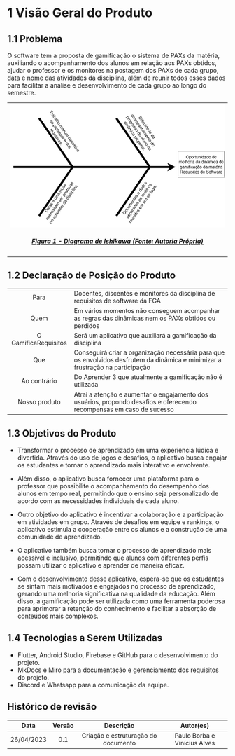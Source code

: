 # 1 Visão Geral do Produto
## 1.1 Problema

O software tem a proposta de gamificação o sistema de PAXs da matéria, auxiliando o acompanhamento dos alunos em relação aos PAXs obtidos, ajudar o professor e os monitores na postagem dos PAXs de cada grupo, data e nome das atividades da disciplina, além de reunir todos esses dados para facilitar a análise e desenvolvimento de cada grupo ao longo do semestre.

<table style="margin-left: auto; margin-right: auto;">
    <tr>
        <td align="center">
            <a href="..\assets\ishikawa06.png">
                <img style="border-radius: 0%;" src="..\assets\ishikawa06.png"/>
                <h5 class="text-center">Figura 1 - Diagrama de Ishikawa (Fonte: Autoria Própria)</h5>
            </a>
        </td>
        </table>

## 1.2 Declaração de Posição do Produto

|  |  |
| :----: | --------------------------------------------------------------------------------------------------------------------------------- |
| Para | Docentes, discentes e monitores da disciplina de requisitos de software da FGA |
| Quem | Em vários momentos não conseguem acompanhar as regras das dinâmicas nem os  PAXs obtidos ou perdidos | 
| O GamificaRequisitos | Será um aplicativo que auxiliará a gamificação da disciplina |
| Que | Conseguirá criar a organização necessária para que os envolvidos desfrutem da dinâmica e minimizar a frustração na participação |
| Ao contrário | Do Aprender 3 que atualmente a gamificação não é utilizada |
| Nosso produto | Atrai a atenção e aumentar o engajamento dos usuários, propondo desafios e oferecendo recompensas em caso de sucesso |

## 1.3 Objetivos do Produto

- Transformar o processo de aprendizado em uma experiência lúdica e divertida. Através do uso de jogos e desafios, o aplicativo busca engajar os estudantes e tornar o aprendizado mais interativo e envolvente.

- Além disso, o aplicativo busca fornecer uma plataforma para o professor que possibilite o acompanhamento do desempenho dos alunos em tempo real, permitindo que o ensino seja personalizado de acordo com as necessidades individuais de cada aluno.

- Outro objetivo do aplicativo é incentivar a colaboração e a participação em atividades em grupo. Através de desafios em equipe e rankings, o aplicativo estimula a cooperação entre os alunos e a construção de uma comunidade de aprendizado.

- O aplicativo também busca tornar o processo de aprendizado mais acessível e inclusivo, permitindo que alunos com diferentes perfis possam utilizar o aplicativo e aprender de maneira eficaz.

- Com o desenvolvimento desse aplicativo, espera-se que os estudantes se sintam mais motivados e engajados no processo de aprendizado, gerando uma melhoria significativa na qualidade da educação. Além disso, a gamificação pode ser utilizada como uma ferramenta poderosa para aprimorar a retenção do conhecimento e facilitar a absorção de conteúdos mais complexos.


## 1.4 Tecnologias a Serem Utilizadas

- Flutter, Android Studio, Firebase e GitHub para o desenvolvimento do projeto. 
- MkDocs e Miro para a documentação e gerenciamento dos requisitos do projeto.
- Discord e Whatsapp para a comunicação da equipe.

## Histórico de revisão

|  Data | Versão | Descrição | Autor(es) |
| :--------: | :----: | :---------------------------------: | :---------: |
| 26/04/2023 |  0.1   | Criação e estruturação do documento | Paulo Borba e Vinícius Alves |